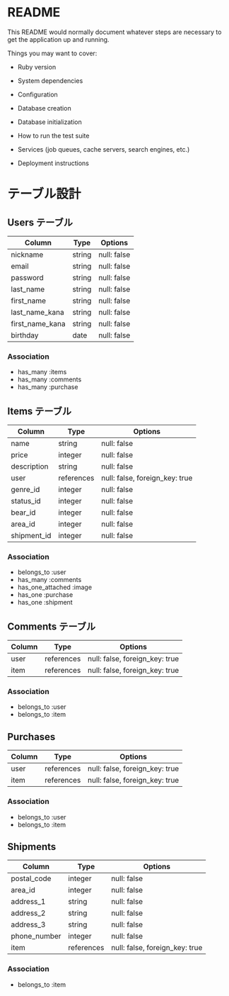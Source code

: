 # README

This README would normally document whatever steps are necessary to get the
application up and running.

Things you may want to cover:

* Ruby version

* System dependencies

* Configuration

* Database creation

* Database initialization

* How to run the test suite

* Services (job queues, cache servers, search engines, etc.)

* Deployment instructions


# テーブル設計

## Users テーブル

| Column          | Type   | Options     |
| --------------- | ------ | ----------- |
| nickname        | string | null: false |
| email           | string | null: false |
| password        | string | null: false |
| last_name       | string | null: false |
| first_name      | string | null: false |
| last_name_kana  | string | null: false |
| first_name_kana | string | null: false |
| birthday        | date   | null: false |

### Association

- has_many :items
- has_many :comments
- has_many  :purchase

## Items テーブル

| Column      | Type    | Options     |
| ----------- | ------- | ----------- |
| name        | string  | null: false |
| price       | integer | null: false |
| description | string  | null: false |
| user        | references | null: false, foreign_key: true |
| genre_id    | integer | null: false |
| status_id   | integer | null: false |
| bear_id     | integer | null: false |
| area_id     | integer | null: false |
| shipment_id | integer | null: false |

### Association

- belongs_to :user
- has_many :comments
- has_one_attached :image
- has_one :purchase
- has_one :shipment

## Comments テーブル

| Column | Type        | Options                        |
| ------ | ----------- | ------------------------------ |
| user   | references  | null: false, foreign_key: true |
| item   | references  | null: false, foreign_key: true |

### Association

- belongs_to :user
- belongs_to :item

## Purchases

| Column | Type        | Options                        |
| ------ | ----------- | ------------------------------ |
| user   | references  | null: false, foreign_key: true |
| item   | references  | null: false, foreign_key: true |

### Association

- belongs_to :user
- belongs_to :item

## Shipments

| Column       | Type    | Options     |
| ------------ | ------- | ----------- |
| postal_code  | integer | null: false |
| area_id      | integer | null: false |
| address_1    | string  | null: false |
| address_2    | string  | null: false |
| address_3    | string  | null: false |
| phone_number | integer | null: false |
| item         | references | null: false, foreign_key: true |

### Association

- belongs_to :item

